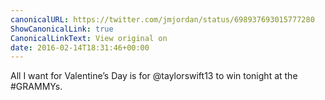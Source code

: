 ```yaml
---
canonicalURL: https://twitter.com/jmjordan/status/698937693015777280
ShowCanonicalLink: true
CanonicalLinkText: View original on
date: 2016-02-14T18:31:46+00:00
---
```

All I want for Valentine’s Day is for @taylorswift13 to win tonight at the #GRAMMYs.